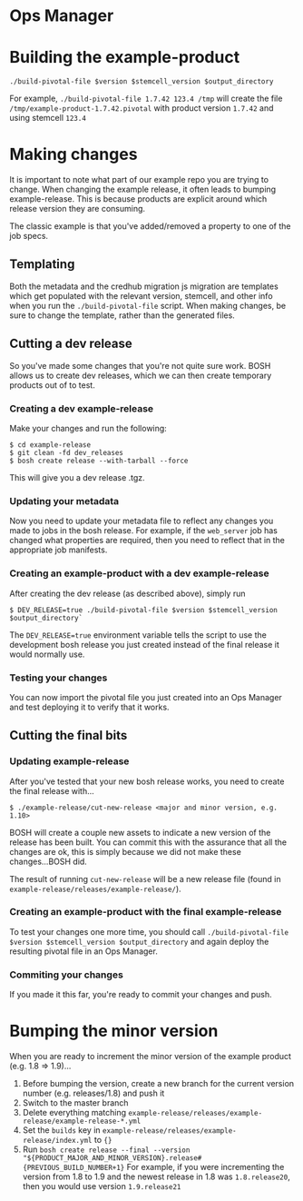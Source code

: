 # Ops Manager 


# Building the example-product

```
./build-pivotal-file $version $stemcell_version $output_directory
```

For example, `./build-pivotal-file 1.7.42 123.4 /tmp` will create the file `/tmp/example-product-1.7.42.pivotal` 
with product version `1.7.42` and using stemcell `123.4`

# Making changes

It is important to note what part of our example repo you are trying to change. When changing the example release, it 
often leads to bumping example-release. This is because products are explicit around which release version they are consuming.

The classic example is that you've added/removed a property to one of the job specs.

## Templating

Both the metadata and the credhub migration js migration are templates which get populated with the relevant version,
stemcell, and other info when you run the `./build-pivotal-file` script. When making changes, be sure to change
the template, rather than the generated files.

## Cutting a dev release

So you've made some changes that you're not quite sure work. BOSH allows us to create dev releases, which we can then 
create temporary products out of to test.

### Creating a dev example-release

Make your changes and run the following:

```
$ cd example-release
$ git clean -fd dev_releases
$ bosh create release --with-tarball --force
```

This will give you a dev release .tgz.

### Updating your metadata

Now you need to update your metadata file to reflect any changes you made to jobs in the bosh release. For example, 
if the `web_server` job has changed what properties are required, then you need to reflect that in the appropriate job manifests.

### Creating an example-product with a dev example-release

After creating the dev release (as described above), simply run

```
$ DEV_RELEASE=true ./build-pivotal-file $version $stemcell_version $output_directory`
```

The `DEV_RELEASE=true` environment variable tells the script to use the development bosh release you just created 
instead of the final release it would normally use.

### Testing your changes

You can now import the pivotal file you just created into an Ops Manager and test deploying it to verify that it works.

## Cutting the final bits

### Updating example-release

After you've tested that your new bosh release works, you need to create the final release with...

```
$ ./example-release/cut-new-release <major and minor version, e.g. 1.10>
```

BOSH will create a couple new assets to indicate a new version of the release has been built. You can commit this with
the assurance that all the changes are ok, this is simply because we did not make these changes...BOSH did.

The result of running `cut-new-release` will be a new release file (found in `example-release/releases/example-release/`).

### Creating an example-product with the final example-release

To test your changes one more time, you should call `./build-pivotal-file $version $stemcell_version $output_directory`
and again deploy the resulting pivotal file in an Ops Manager.

### Commiting your changes

If you made it this far, you're ready to commit your changes and push.

# Bumping the minor version

When you are ready to increment the minor version of the example product (e.g. 1.8 => 1.9)...

1. Before bumping the version, create a new branch for the current version number (e.g. releases/1.8) and push it
2. Switch to the master branch
3. Delete everything matching `example-release/releases/example-release/example-release-*.yml`
4. Set the `builds` key in `example-release/releases/example-release/index.yml` to `{}`
5. Run `bosh create release --final --version "${PRODUCT_MAJOR_AND_MINOR_VERSION}.release#{PREVIOUS_BUILD_NUMBER+1}`
  For example, if you were incrementing the version from 1.8 to 1.9 and the newest release in 1.8 was `1.8.release20`,
  then you would use version `1.9.release21`
